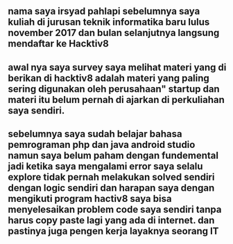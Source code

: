 [//]: # (Ceritakan sedikit tentang latar belakangmu seperti pendidikan terakhir atau pekerjaan sebelumnya)
## nama saya irsyad pahlapi sebelumnya saya kuliah di jurusan teknik informatika baru lulus november 2017 dan bulan selanjutnya langsung mendaftar ke Hacktiv8

[//]: # (Motivasi apa yang mendorongmu untuk ikut program coding bootcamp di Hacktiv8?)
## awal nya saya survey saya melihat materi yang di berikan di hacktiv8 adalah materi yang paling sering digunakan oleh perusahaan" startup dan materi itu belum pernah di ajarkan di perkuliahan saya sendiri.

[//]: # (Beri tahu kami, apa yang ingin kamu dapatkan di Hacktiv8 dan apa yang ingin kamu capai setelah lulus dari sini?)
## sebelumnya saya sudah belajar bahasa pemrograman php dan java android studio namun saya belum paham dengan fundemental jadi ketika saya mengalami error saya selalu explore tidak pernah melakukan solved sendiri dengan logic sendiri dan harapan saya dengan mengikuti program hactiv8 saya bisa menyelesaikan problem code saya sendiri tanpa harus copy paste lagi yang ada di internet. dan pastinya juga pengen kerja layaknya seorang IT

[//]: # (Apakah ada hal lain yang ingin disampaikan? Bila ada, kamu bebas untuk menuliskannya)
